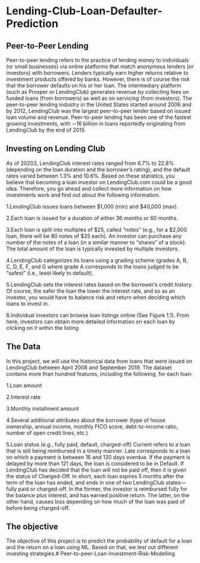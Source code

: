 # Lending-Club-Loan-Defaulter-Prediction
## Peer-to-Peer Lending
Peer-to-peer lending refers to the practice of lending money to individuals (or small businesses) via online platforms that match anonymous lenders (or investors) with borrowers. Lenders typically earn higher returns relative to investment products offered by banks. However, there is of course the risk that the borrower defaults on his or her loan. The intermediary platform (such as Prosper or LendingClub) generates revenue by collecting fees on funded loans (from borrowers) as well as on servicing (from investors). The peer-to-peer lending industry in the United States started around 2006 and by 2012, LendingClub was the largest peer-to-peer lender based on issued loan volume and revenue. Peer-to-peer lending has been one of the fastest growing investments, with ∼16 billion in loans reportedly originating from LendingClub by the end of 2015

## Investing on Lending Club
As of 20203, LendingClub interest rates ranged from 6.7% to 22.8% (depending on the loan duration and the borrower’s rating), and the default rates varied between 1.3% and 10.6%. Based on these statistics, you believe that becoming a loan investor on LendingClub.com could be a good idea. Therefore, you go ahead and collect more information on how investments work and find out about the following information.

1.LendingClub issues loans between $1,000 (min) and $40,000 (max).

2.Each loan is issued for a duration of either 36 months or 60 months.

3.Each loan is split into multiples of $25, called “notes” (e.g., for a $2,000 loan, there will be 80 notes of $25 each). An investor can purchase any number of the notes of a loan (in a similar manner to “shares” of a stock). The total amount of the loan is typically invested by multiple investors.

4.LendingClub categorizes its loans using a grading scheme (grades A, B, C, D, E, F, and G where grade A corresponds to the loans judged to be “safest” (i.e., least likely to default).

5.LendingClub sets the interest rates based on the borrower’s credit history. Of course, the safer the loan the lower the interest rate, and so as an investor, you would have to balance risk and return when deciding which loans to invest in.

6.Individual investors can browse loan listings online (See Figure 1.1). From here, investors can obtain more detailed information on each loan by clicking on it within the listing

## The Data
In this project, we will use the historical data from loans that were issued on LendingClub between April 2008 and September 2019. The dataset contains more than hundred features, including the following, for each loan:

1.Loan amount

2.Interest rate

3.Monthly installment amount

4.Several additional attributes about the borrower (type of house ownership, annual income, monthly FICO score, debt-to-income ratio, number of open credit lines, etc.)

5.Loan status (e.g., fully paid, default, charged-off) Current refers to a loan that is still being reimbursed in a timely manner. Late corresponds to a loan on which a payment is between 16 and 120 days overdue. If the payment is delayed by more than 121 days, the loan is considered to be in Default. If LendingClub has decided that the loan will not be paid off, then it is given the status of Charged-Off. In short, each loan expires 5 months after the term of the loan has ended, and ends in one of two LendingClub states—fully paid or charged-off. In the former, the investor is reimbursed fully for the balance plus 
interest, and has earned positive return. The latter, on the other hand, causes loss depending on how much of the loan was paid of before being charged-off.

## The objective
The objective of this project is to predict the probability of default for a loan and the return on a loan using ML. Based on that, we test out different investing strategies.# Peer-to-peer-Loan-Investment-Risk-Modelling
